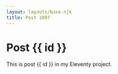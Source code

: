 ```yaml
---
layout: layouts/base.njk
title: Post 1097
---
```


# Post {{ id }}

This is post {{ id }} in my Eleventy project.
